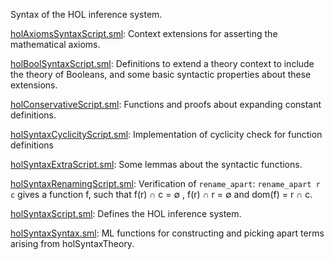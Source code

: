 Syntax of the HOL inference system.

[holAxiomsSyntaxScript.sml](holAxiomsSyntaxScript.sml):
Context extensions for asserting the mathematical axioms.

[holBoolSyntaxScript.sml](holBoolSyntaxScript.sml):
Definitions to extend a theory context to include the theory of
Booleans, and some basic syntactic properties about these
extensions.

[holConservativeScript.sml](holConservativeScript.sml):
Functions and proofs about expanding constant definitions.

[holSyntaxCyclicityScript.sml](holSyntaxCyclicityScript.sml):
Implementation of cyclicity check for function definitions

[holSyntaxExtraScript.sml](holSyntaxExtraScript.sml):
Some lemmas about the syntactic functions.

[holSyntaxRenamingScript.sml](holSyntaxRenamingScript.sml):
Verification of `rename_apart`:
`rename_apart r c` gives a function f, such that
f(r) ∩ c = ∅ ,  f(r) ∩ r = ∅  and dom(f) = r ∩ c.

[holSyntaxScript.sml](holSyntaxScript.sml):
Defines the HOL inference system.

[holSyntaxSyntax.sml](holSyntaxSyntax.sml):
ML functions for constructing and picking apart terms arising from
holSyntaxTheory.
